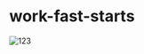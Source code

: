 # work-fast-starts
![123](https://user-images.githubusercontent.com/57497898/162746534-8c5473a3-2ca0-4a84-a30c-1914f7d1a175.png)
